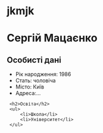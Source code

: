 # jkmjk
<!DOCTYPE html>
<html lang="uk">
<head>
  <title>Тренування з  HTML</title>
</head>
<body>
    <h1>Сергій Мацаєнко</h1>
    <h2>Особисті дані</h2>
    <ul>
        <li>Рік народження: 1986</li>
        <li>Стать: чоловіча</li>
        <li>Місто: Київ</li>
        <li>Адреса:...</li>
     </ul>
     
     <h2>Освіта</h2>
     <ul>
         <li>Школа</li>
         <li>Університет</li>
     </ul>
</body>
</html>
